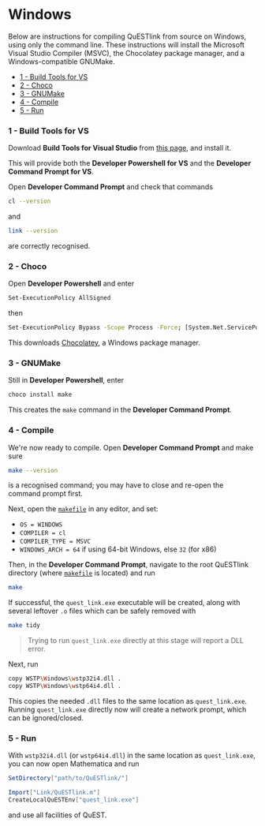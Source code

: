 
# Windows

Below are instructions for compiling QuESTlink from source on Windows, using only the command line. These instructions will install the Microsoft Visual Studio Compiler (MSVC), the Chocolatey package manager, and a Windows-compatible GNUMake.

- [1 - Build Tools for VS](#1---build-tools-for-vs)
- [2 - Choco](#2---choco)
- [3 - GNUMake](#3---gnumake)
- [4 - Compile](#4---compile)
- [5 - Run](#5---run)

### 1 - Build Tools for VS

Download **Build Tools for Visual Studio**  from [this page](https://visualstudio.microsoft.com/downloads/#build-tools-for-visual-studio-2019), and install it. 

This will provide both the **Developer Powershell for VS** and the **Developer Command Prompt for VS**.

Open **Developer Command Prompt** and check that commands

```bash 
cl --version
```
and 
```bash 
link --version
```
are correctly recognised.

### 2 - Choco 

Open **Developer Powershell** and enter 
```bash 
Set-ExecutionPolicy AllSigned
``` 
then
```bash 
Set-ExecutionPolicy Bypass -Scope Process -Force; [System.Net.ServicePointManager]::SecurityProtocol = [System.Net.ServicePointManager]::SecurityProtocol -bor 3072; iex ((New-Object System.Net.WebClient).DownloadString('https://chocolatey.org/install.ps1'))
```
This downloads [Chocolatey](https://chocolatey.org/), a Windows package manager.

### 3 - GNUMake 

Still in **Developer Powershell**, enter 
```bash 
choco install make
```
This creates the `make` command in the **Developer Command Prompt**.

### 4 - Compile 

We're now ready to compile. Open **Developer Command Prompt** and make sure 
```bash 
make --version
```
is a recognised command; you may have to close and re-open the command prompt first. 

Next, open the [`makefile`](../makefile) in any editor, and set:
- `OS = WINDOWS`
- `COMPILER = cl`
- `COMPILER_TYPE = MSVC`
- `WINDOWS_ARCH = 64` if using 64-bit Windows, else `32` (for x86)

Then, in the **Developer Command Prompt**, navigate to the root QuESTlink directory (where [`makefile`](../makefile) is located) and run 
```bash 
make
```
If successful, the `quest_link.exe` executable will be created, along with several leftover `.o` files which can be safely removed with 
```bash 
make tidy 
```
> Trying to run `quest_link.exe` directly at this stage will report a DLL error. 

Next, run 
```bash 
copy WSTP\Windows\wstp32i4.dll .
copy WSTP\Windows\wstp64i4.dll .
```
This copies the needed `.dll` files to the same location as `quest_link.exe`. Running `quest_link.exe` directly now will create a network prompt, which can be ignored/closed.

### 5 - Run 

With `wstp32i4.dll` (or `wstp64i4.dll`) in the same location as `quest_link.exe`, you can now open Mathematica and run 

```Mathematica 
SetDirectory["path/to/QuESTlink/"]

Import["Link/QuESTlink.m"]
CreateLocalQuESTEnv["quest_link.exe"]
```
and use all facilities of QuEST.
